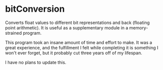 # bitConversion
Converts float values to different bit representations and back (floating point arithmetic). It is useful as a supplementary module in a memory-strained program.

This program took an insane amount of time and effort to make. It was a great experience, and the fulfillment I felt while completing it is something I won't ever forget, but it probably cut three years off of my lifespan.

I have no plans to update this.
